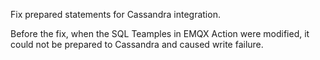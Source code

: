 Fix prepared statements for Cassandra integration.

Before the fix, when the SQL Teamples in EMQX Action were modified, it could not be prepared
to Cassandra and caused write failure.
